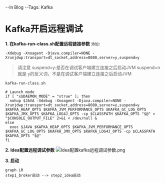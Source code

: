 --In Blog
--Tags: Kafka

# Kafka开启远程调试

**1. 在kafka-run-class.sh配置远程链接参数**
`添加:`
```shell
-Xdebug -Xnoagent -Djava.compiler=NONE -Xrunjdwp:transport=dt_socket,address=8080,server=y,suspend=y 
```
>请注意 suspend=y:是否在调试客户端建立连接之后启动JVM 
suspend=n 就是 y的反义词，不是在调试客户端建立连接之后启动JVM


`kafka-run-class.sh`
```shell
# Launch mode
if [ "x$DAEMON_MODE" = "xtrue" ]; then
  nohup $JAVA -Xdebug -Xnoagent -Djava.compiler=NONE -Xrunjdwp:transport=dt_socket,address=8080,server=y,suspend=y  $KAFKA_HEAP_OPTS $KAFKA_JVM_PERFORMANCE_OPTS $KAFKA_GC_LOG_OPTS $KAFKA_JMX_OPTS $KAFKA_LOG4J_OPTS -cp $CLASSPATH $KAFKA_OPTS "$@" > "$CONSOLE_OUTPUT_FILE" 2>&1 < /dev/null &
else
  exec $JAVA $KAFKA_HEAP_OPTS $KAFKA_JVM_PERFORMANCE_OPTS $KAFKA_GC_LOG_OPTS $KAFKA_JMX_OPTS $KAFKA_LOG4J_OPTS -cp $CLASSPATH $KAFKA_OPTS "$@"
fi
```

**2. Idea配置远程调试参数**
![Idea配置kafka远程调试参数.png](http://img.xinzhuxiansheng.com/blogimgs/kafka/Idea配置kafka远程调试参数.png)


**3. 启动**
```mermaid
graph LR
step1_broker启动 --> step2_idea启动
```